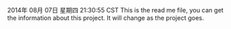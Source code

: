 2014年 08月 07日 星期四 21:30:55 CST
This is the read me file, you can get the information about this project.
It will change as the project goes.
